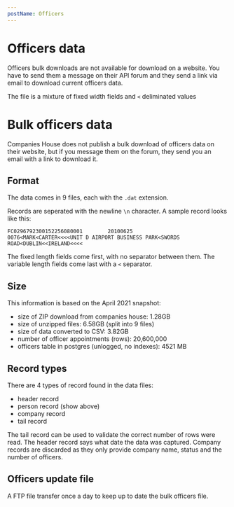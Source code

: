 ```yaml
---
postName: Officers
---
```


# Officers data

Officers bulk downloads are not available for download on a website. You have to send them a message on their API forum
and they send a link via email to download current officers data.

The file is a mixture of fixed width fields and `<` deliminated values

# Bulk officers data

Companies House does not publish a bulk download of officers data on their website, but if you message them on the
forum, they send you an email with a link to download it.

## Format

The data comes in 9 files, each with the `.dat` extension.

Records are seperated with the newline `\n` character. A sample record looks like this:

```
FC0296792300152256080001        20100625                                0076<MARK<CARTER<<<<UNIT D AIRPORT BUSINESS PARK<SWORDS ROAD<DUBLIN<<IRELAND<<<<
```

The fixed length fields come first, with no separator between them. The variable length fields come last with a `<`
separator.

## Size

This information is based on the April 2021 snapshot:

- size of ZIP download from companies house: 1.28GB
- size of unzipped files: 6.58GB (split into 9 files)
- size of data converted to CSV: 3.82GB
- number of officer appointments (rows): 20,600,000
- officers table in postgres (unlogged, no indexes): 4521 MB

## Record types

There are 4 types of record found in the data files:

- header record
- person record (show above)
- company record
- tail record

The tail record can be used to validate the correct number of rows were read. The header record says what date the data
was captured. Company records are discarded as they only provide company name, status and the number of officers.

## Officers update file

A FTP file transfer once a day to keep up to date the bulk officers file.

